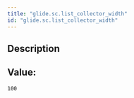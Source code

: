 ```yaml
---
title: "glide.sc.list_collector_width"
id: "glide.sc.list_collector_width"
---
```

## Description



## Value: 
```
100
```